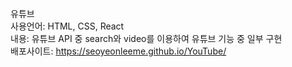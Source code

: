 유튜브<br />
사용언어: HTML, CSS, React<br />
내용: 유튜브 API 중 search와 video를 이용하여 유튜브 기능 중 일부 구현<br />
배포사이트: https://seoyeonleeme.github.io/YouTube/
